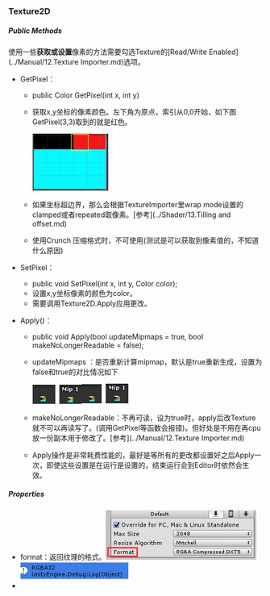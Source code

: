### Texture2D

##### Public Methods

使用一些**获取或设置**像素的方法需要勾选Texture的[Read/Write Enabled](../Manual/12.Texture Importer.md)选项。

* GetPixel：

  * public  Color GetPixel(int x, int y)

  * 获取x,y坐标的像素颜色。左下角为原点，索引从0,0开始，如下图GetPixel(3,3)取到的就是红色。

    ![](pic/31.png)

  * 如果坐标超边界，那么会根据TextureImporter里wrap mode设置的clamped或者repeated取像素。[参考](../Shader/13.Tilling and offset.md)

  * 使用Crunch 压缩格式时，不可使用(测试是可以获取到像素值的，不知道什么原因)

* SetPixel：

  * public void SetPixel(int x, int y, Color color);
  * 设置x,y坐标像素的颜色为color。
  * 需要调用Texture2D.Apply应用更改。

* Apply()：

  * public void Apply(bool updateMipmaps = true, bool makeNoLongerReadable = false);

  * updateMipmaps ：是否重新计算mipmap，默认是true重新生成，设置为false和true的对比情况如下

    ![](pic/32.png)![](pic/33.png)

  * makeNoLongerReadable：不再可读，设为true时，apply后改Texture就不可以再读写了。(调用GetPixel等函数会报错)。但好处是不用在再cpu放一份副本用于修改了。[参考](../Manual/12.Texture Importer.md)
  * Apply操作是非常耗费性能的，最好是等所有的更改都设置好之后Apply一次，即使这些设置是在运行是设置的，结束运行会到Editor时依然会生效。

##### Properties

* format：返回纹理的格式。![](pic/41.png)![](pic/42.png)
* 